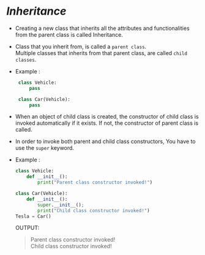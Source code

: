 _Inheritance_
==

- Creating a new class that inherits all the attributes and functionalities from the parent class is called Inheritance.

- Class that you inherit from, is called a `parent class`.  
  Multiple classes that inherits from that parent class, are called `child classes`.

- Example :
  
   ```python
    class Vehicle:
        pass

    class Car(Vehicle):
        pass
    ```

- When an object of child class is created, the constructor of child class is invoked automatically if it exists. If not, the constructor of parent class is called.

- In order to invoke both parent and child class constructors, You have to use the `super` keyword.

- Example :

    ```python
    class Vehicle:
        def __init__():
            print("Parent class constructor invoked!")
    
    class Car(Vehicle):
        def __init__():
            super.__init__();
            print("Child class constructor invoked!")
    Tesla = Car()
    ```

    OUTPUT:
    > Parent class constructor invoked!  
    > Child class constructor invoked!

